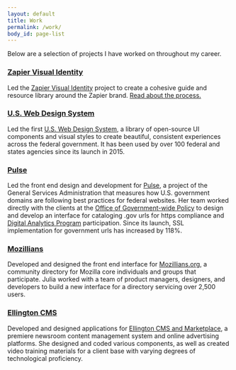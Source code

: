 ```yaml
---
layout: default
title: Work
permalink: /work/
body_id: page-list
---
```


<p class="subtitle">Below are a selection of projects I have worked on throughout my career.</p>

<h3>
	<a href="https://zapier.com/brand/">Zapier Visual Identity</a>
</h3>
<article>
	<p>
		Led the <a href="https://zapier.com/brand/">Zapier Visual Identity</a> project to create a cohesive guide and resource library around the Zapier brand. <a href="https://zapier.com/blog/remote-design-visual-identity/">Read about the process.</a>
	</p>
</article>

<h3>
	<a href="https://designsystem.digital.gov/">U.S. Web Design System</a>
</h3>
<article>
	<p>
		Led the first <a href="https://designsystem.digital.gov/">U.S. Web Design System</a>, a library of open-source UI components and visual styles to create beautiful, consistent experiences across the federal government. It has been used by over 100 federal and states agencies since its launch in 2015.
	</p>
</article>
<h3>
	<a href="https://pulse.cio.gov/">Pulse</a>
</h3>
<article>
	<p>
		Led the front end design and development for <a href="https://pulse.cio.gov/">Pulse</a>, a project of the General Services Administration that measures how U.S. government domains are following best practices for federal websites. Her team worked directly with the clients at the <a href="https://gsa.gov/portal/content/104550">Office of Government-wide Policy</a> to design and develop an interface for cataloging .gov urls for https compliance and <a href="https://www.digitalgov.gov/services/dap/">Digital Analytics Program</a> participation. Since its launch, SSL implementation for government urls has increased by 118%.
	</p>
</article>
<h3>
	<a href="https://mozillians.org/">Mozillians</a>
</h3>
<article>
	<p>
		Developed and designed the front end interface for <a href="https://mozillians.org/">Mozillians.org</a>, a community directory for Mozilla core individuals and groups that participate. Julia worked with a team of  product managers, designers, and developers to build a new interface for a directory servicing over 2,500 users.
	</p>
</article>
<h3>
	<a href="http://www.ellingtoncms.com/">
		Ellington CMS
	</a>
</h3>
<article>
	<p>
		Developed and designed applications for <a href="http://www.ellingtoncms.com/">Ellington CMS and Marketplace</a>, a premiere newsroom content management system and online advertising platforms. She designed and coded various components, as well as created video training materials for a client base with varying degrees of technological proficiency.
	</p>
</article>
